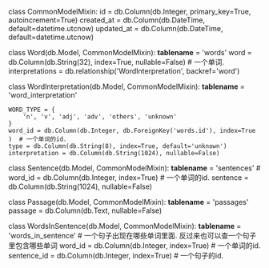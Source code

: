 
class CommonModelMixin:
    id = db.Column(db.Integer, primary_key=True, autoincrement=True)
    created_at = db.Column(db.DateTime, default=datetime.utcnow)
    updated_at = db.Column(db.DateTime, default=datetime.utcnow)


class Word(db.Model, CommonModelMixin):
    __tablename__ = 'words'
    word = db.Column(db.String(32), index=True, nullable=False)  # 一个单词.
    interpretations = db.relationship('WordInterpretation', backref='word')



class WordInterpretation(db.Model, CommonModelMixin):
    __tablename__ = 'word_interpretation'

    WORD_TYPE = {
        'n', 'v', 'adj', 'adv', 'others', 'unknown'
    }
    word_id = db.Column(db.Integer, db.ForeignKey('words.id'), index=True )  # 一个单词的id.
    type = db.Column(db.String(8), index=True, default='unknown')
    interpretation = db.Column(db.String(1024), nullable=False)

  
class Sentence(db.Model, CommonModelMixin):
    __tablename__ = 'sentences'
    # word_id = db.Column(db.Integer, index=True)  # 一个单词的id.
    sentence = db.Column(db.String(1024), nullable=False)


class Passage(db.Model, CommonModelMixin):
    __tablename__ = 'passages'
    passage = db.Column(db.Text, nullable=False)


class WordsInSentence(db.Model, CommonModelMixin):
    __tablename__ = 'words_in_sentence'  # 一个句子出现在哪些单词里面. 反过来也可以查一个句子里包含哪些单词
    word_id = db.Column(db.Integer, index=True)  # 一个单词的id.
    sentence_id = db.Column(db.Integer, index=True)  # 一个句子的id.
